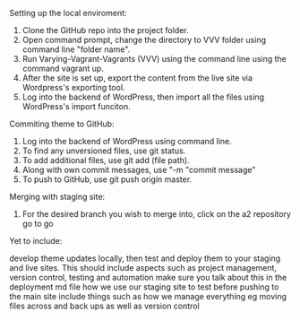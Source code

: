 Setting up the local enviroment:

1. Clone the GitHub repo into the project folder.
2. Open command prompt, change the directory to VVV folder using command line "folder name".
3. Run Varying-Vagrant-Vagrants (VVV) using the command line using the command vagrant up.
4. After the site is set up, export the content from the live site via Wordpress's exporting tool.
5. Log into the backend of WordPress, then import all the files using WordPress's import funciton.

Commiting theme to GitHub:

1. Log into the backend of WordPress using command line.
2. To find any unversioned files, use git status.
3. To add additional files, use git add (file path).
4. Along with own commit messages, use "-m "commit message"
5. To push to GitHub, use git push origin master.

Merging with staging site:

1. For the desired branch you wish to merge into, click on the a2 repository go to go   


Yet to include:

develop theme updates locally, then test and deploy them to your staging and live sites. This should include aspects such as project management, version control, testing and automation
make sure you talk about this in the deployment md file
how we use our staging site to test before pushing to the main site
include things such as how we manage everything eg moving files across and back ups as well as version control






















